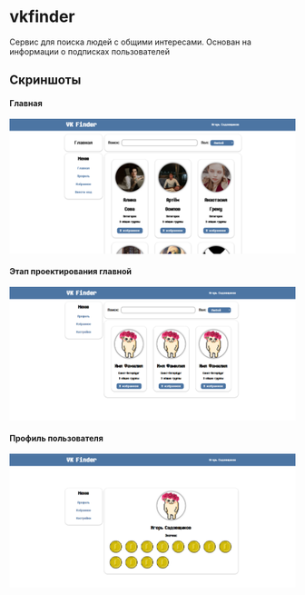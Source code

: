 # vkfinder

Сервис для поиска людей с общими интересами. Основан на информации о подписках пользователей

## Скриншоты


#### Главная

<p align="center">
  <img src="https://raw.githubusercontent.com/EvilPug/vkfinder/0e75946163fc2dc9cd2f5a4282198dd330250db8/screenshots/Screenshot_1.png" />
</p>

#### Этап проектирования главной

<p align="center">
  <img src="https://raw.githubusercontent.com/EvilPug/vkfinder/0e75946163fc2dc9cd2f5a4282198dd330250db8/screenshots/Screenshot_2.png" />
</p>

#### Профиль пользователя

<p align="center">
  <img src="https://raw.githubusercontent.com/EvilPug/vkfinder/0e75946163fc2dc9cd2f5a4282198dd330250db8/screenshots/Screenshot_3.png" />
</p>
